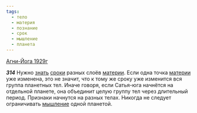 ```yaml
---
tags:
  - тело
  - материя
  - познание
  - срок
  - мышление
  - планета
---
```


[Агни-Йога 1929г](/agni/1929)

___314___
Нужно [знать](/tag/#познание) [сроки](/tag/#[срок](/tag/#срок)) разных слоёв [материи](/tag/#материя). Если одна точка [материи](/tag/#материя) уже изменена, это не значит, что к тому же сроку уже изменится вся группа планетных тел. Иначе говоря, если Сатья-юга начнётся на отдельной планете, она объединит целую группу тел через длительный период. Признаки начнутся на разных телах. Никогда не следует ограничивать [мышление](/tag/#мышление) одной планетой.